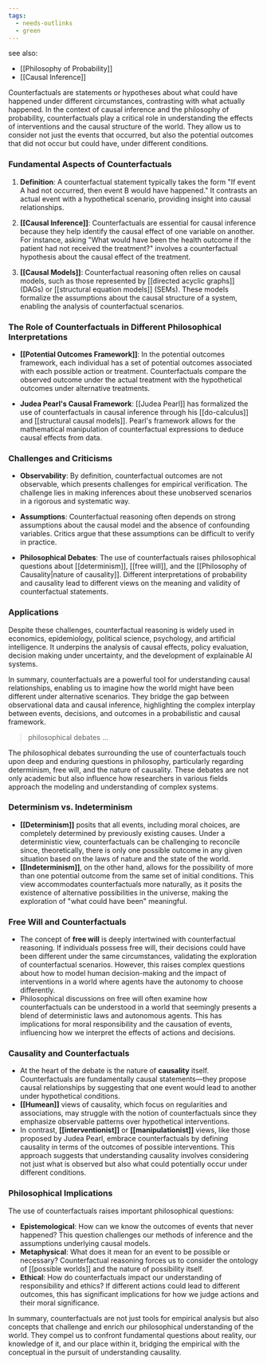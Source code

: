 ```yaml
---
tags:
  - needs-outlinks
  - green
---
```


see also:
- [[Philosophy of Probability]]
- [[Causal Inference]]

Counterfactuals are statements or hypotheses about what could have happened under different circumstances, contrasting with what actually happened. In the context of causal inference and the philosophy of probability, counterfactuals play a critical role in understanding the effects of interventions and the causal structure of the world. They allow us to consider not just the events that occurred, but also the potential outcomes that did not occur but could have, under different conditions.

### Fundamental Aspects of Counterfactuals

1. **Definition**: A counterfactual statement typically takes the form "If event A had not occurred, then event B would have happened." It contrasts an actual event with a hypothetical scenario, providing insight into causal relationships.

2. **[[Causal Inference]]**: Counterfactuals are essential for causal inference because they help identify the causal effect of one variable on another. For instance, asking "What would have been the health outcome if the patient had not received the treatment?" involves a counterfactual hypothesis about the causal effect of the treatment.

3. **[[Causal Models]]**: Counterfactual reasoning often relies on causal models, such as those represented by [[directed acyclic graphs]] (DAGs) or [[structural equation models]] (SEMs). These models formalize the assumptions about the causal structure of a system, enabling the analysis of counterfactual scenarios.

### The Role of Counterfactuals in Different Philosophical Interpretations

- **[[Potential Outcomes Framework]]**: In the potential outcomes framework, each individual has a set of potential outcomes associated with each possible action or treatment. Counterfactuals compare the observed outcome under the actual treatment with the hypothetical outcomes under alternative treatments.

- **Judea Pearl's Causal Framework**: [[Judea Pearl]] has formalized the use of counterfactuals in causal inference through his [[do-calculus]] and [[structural causal models]]. Pearl's framework allows for the mathematical manipulation of counterfactual expressions to deduce causal effects from data.

### Challenges and Criticisms

- **Observability**: By definition, counterfactual outcomes are not observable, which presents challenges for empirical verification. The challenge lies in making inferences about these unobserved scenarios in a rigorous and systematic way.

- **Assumptions**: Counterfactual reasoning often depends on strong assumptions about the causal model and the absence of confounding variables. Critics argue that these assumptions can be difficult to verify in practice.

- **Philosophical Debates**: The use of counterfactuals raises philosophical questions about [[determinism]], [[free will]], and the [[Philosophy of Causality|nature of causality]]. Different interpretations of probability and causality lead to different views on the meaning and validity of counterfactual statements.

### Applications

Despite these challenges, counterfactual reasoning is widely used in economics, epidemiology, political science, psychology, and artificial intelligence. It underpins the analysis of causal effects, policy evaluation, decision making under uncertainty, and the development of explainable AI systems.

In summary, counterfactuals are a powerful tool for understanding causal relationships, enabling us to imagine how the world might have been different under alternative scenarios. They bridge the gap between observational data and causal inference, highlighting the complex interplay between events, decisions, and outcomes in a probabilistic and causal framework.

>philosophical debates ...

The philosophical debates surrounding the use of counterfactuals touch upon deep and enduring questions in philosophy, particularly regarding determinism, free will, and the nature of causality. These debates are not only academic but also influence how researchers in various fields approach the modeling and understanding of complex systems.

### Determinism vs. Indeterminism

- **[[Determinism]]** posits that all events, including moral choices, are completely determined by previously existing causes. Under a deterministic view, counterfactuals can be challenging to reconcile since, theoretically, there is only one possible outcome in any given situation based on the laws of nature and the state of the world.
- **[[Indeterminism]]**, on the other hand, allows for the possibility of more than one potential outcome from the same set of initial conditions. This view accommodates counterfactuals more naturally, as it posits the existence of alternative possibilities in the universe, making the exploration of "what could have been" meaningful.

### Free Will and Counterfactuals

- The concept of **free will** is deeply intertwined with counterfactual reasoning. If individuals possess free will, their decisions could have been different under the same circumstances, validating the exploration of counterfactual scenarios. However, this raises complex questions about how to model human decision-making and the impact of interventions in a world where agents have the autonomy to choose differently.
- Philosophical discussions on free will often examine how counterfactuals can be understood in a world that seemingly presents a blend of deterministic laws and autonomous agents. This has implications for moral responsibility and the causation of events, influencing how we interpret the effects of actions and decisions.

### Causality and Counterfactuals

- At the heart of the debate is the nature of **causality** itself. Counterfactuals are fundamentally causal statements—they propose causal relationships by suggesting that one event would lead to another under hypothetical conditions.
- **[[Humean]]** views of causality, which focus on regularities and associations, may struggle with the notion of counterfactuals since they emphasize observable patterns over hypothetical interventions.
- In contrast, **[[interventionist]]** or **[[manipulationist]]** views, like those proposed by Judea Pearl, embrace counterfactuals by defining causality in terms of the outcomes of possible interventions. This approach suggests that understanding causality involves considering not just what is observed but also what could potentially occur under different conditions.

### Philosophical Implications

The use of counterfactuals raises important philosophical questions:
- **Epistemological**: How can we know the outcomes of events that never happened? This question challenges our methods of inference and the assumptions underlying causal models.
- **Metaphysical**: What does it mean for an event to be possible or necessary? Counterfactual reasoning forces us to consider the ontology of [[possible worlds]] and the nature of possibility itself.
- **Ethical**: How do counterfactuals impact our understanding of responsibility and ethics? If different actions could lead to different outcomes, this has significant implications for how we judge actions and their moral significance.

In summary, counterfactuals are not just tools for empirical analysis but also concepts that challenge and enrich our philosophical understanding of the world. They compel us to confront fundamental questions about reality, our knowledge of it, and our place within it, bridging the empirical with the conceptual in the pursuit of understanding causality.